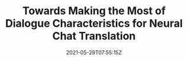 ---
title: "Towards Making the Most of Dialogue Characteristics for Neural Chat Translation"
authors:
- Yunlong Liang
- Chulun Zhou
- Fandong Meng
- Jinan Xu
- Yufeng Chen
- Jinsong Su
- Jie Zhou
author_notes:
- "共同一作"
- "共同一作"
- 
- 
- 
- 
- 
date: "2021-05-29T07:55:15Z"
publishDate: "2025-05-29T07:55:15Z"
publication_types: []
publication: "**In Proc. of EMNLP 2021.** (CCF-B类)"
---